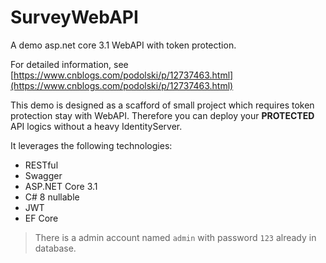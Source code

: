 # SurveyWebAPI
A demo asp.net core 3.1 WebAPI with token protection.

For detailed information, see [https://www.cnblogs.com/podolski/p/12737463.html](https://www.cnblogs.com/podolski/p/12737463.html)

This demo is designed as a scafford of small project which requires token protection stay with WebAPI. Therefore you can deploy your **PROTECTED** API logics without a heavy IdentityServer.

It leverages the following technologies:
- RESTful
- Swagger
- ASP.NET Core 3.1
- C# 8 nullable
- JWT
- EF Core

> There is a admin account named `admin` with password `123` already in database.